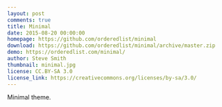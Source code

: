 ```yaml
---
layout: post
comments: true
title: Minimal
date: 2015-08-20 00:00:00
homepage: https://github.com/orderedlist/minimal
download: https://github.com/orderedlist/minimal/archive/master.zip
demo: https://orderedlist.com/minimal/
author: Steve Smith
thumbnail: minimal.jpg
license: CC.BY-SA 3.0
license_link: https://creativecommons.org/licenses/by-sa/3.0/
---
```


Minimal theme.
